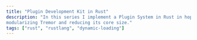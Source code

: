 ```yaml
---
title: "Plugin Development Kit in Rust"
description: "In this series I implement a Plugin System in Rust in hopes of
modularizing Tremor and reducing its core size."
tags: ["rust", "rustlang", "dynamic-loading"]
---
```

